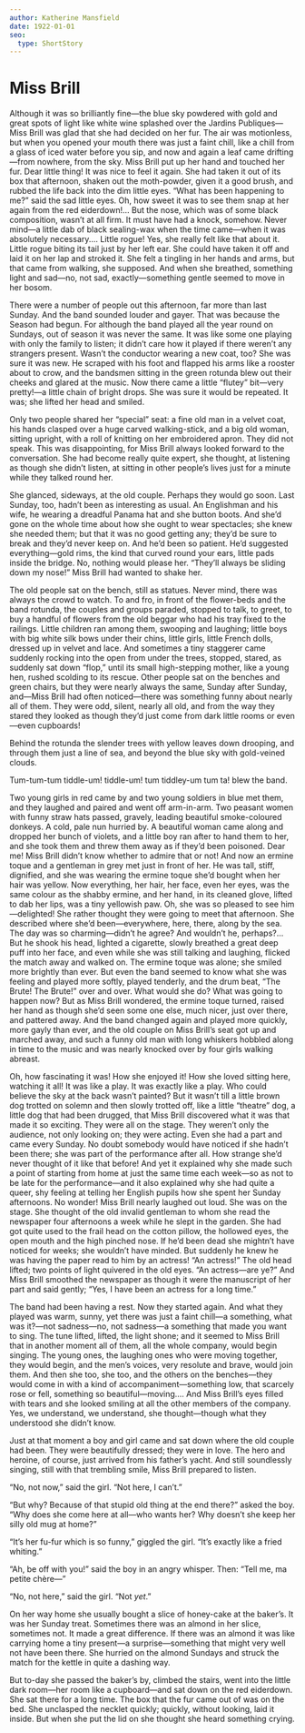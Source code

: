 ```yaml
---
author: Katherine Mansfield
date: 1922-01-01
seo:
  type: ShortStory
---
```

# Miss Brill

<p class="introductory-section">Although it was so brilliantly fine—the blue sky powdered with gold and
great spots of light like white wine splashed over the Jardins
Publiques—Miss Brill was glad that she had decided on her fur. The air
was motionless, but when you opened your mouth there was just a faint
chill, like a chill from a glass of iced water before you sip, and now
and again a leaf came drifting—from nowhere, from the sky. Miss Brill
put up her hand and touched her fur. Dear little thing! It was nice to
feel it again. She had taken it out of its box that afternoon, shaken
out the moth-powder, given it a good brush, and rubbed the life back
into the dim little eyes. “What has been happening to me?” said the sad
little eyes. Oh, how sweet it was to see them snap at her again from
the red eiderdown!... But the nose, which was of some black
composition, wasn’t at all firm. It must have had a knock, somehow.
Never mind—a little dab of black sealing-wax when the time came—when it
was absolutely necessary.... Little rogue! Yes, she really felt like
that about it. Little rogue biting its tail just by her left ear. She
could have taken it off and laid it on her lap and stroked it. She felt
a tingling in her hands and arms, but that came from walking, she
supposed. And when she breathed, something light and sad—no, not sad,
exactly—something gentle seemed to move in her bosom.</p>

There were a number of people out this afternoon, far more than last
Sunday. And the band sounded louder and gayer. That was because the
Season had begun. For although the band played all the year round on
Sundays, out of season it was never the same. It was like some one
playing with only the family to listen; it didn’t care how it played if
there weren’t any strangers present. Wasn’t the conductor wearing a new
coat, too? She was sure it was new. He scraped with his foot and
flapped his arms like a rooster about to crow, and the bandsmen sitting
in the green rotunda blew out their cheeks and glared at the music. Now
there came a little “flutey” bit—very pretty!—a little chain of bright
drops. She was sure it would be repeated. It was; she lifted her head
and smiled.

Only two people shared her “special” seat: a fine old man in a velvet
coat, his hands clasped over a huge carved walking-stick, and a big old
woman, sitting upright, with a roll of knitting on her embroidered
apron. They did not speak. This was disappointing, for Miss Brill
always looked forward to the conversation. She had become really quite
expert, she thought, at listening as though she didn’t listen, at
sitting in other people’s lives just for a minute while they talked
round her.

She glanced, sideways, at the old couple. Perhaps they would go soon.
Last Sunday, too, hadn’t been as interesting as usual. An Englishman
and his wife, he wearing a dreadful Panama hat and she button boots.
And she’d gone on the whole time about how she ought to wear
spectacles; she knew she needed them; but that it was no good getting
any; they’d be sure to break and they’d never keep on. And he’d been so
patient. He’d suggested everything—gold rims, the kind that curved
round your ears, little pads inside the bridge. No, nothing would
please her. “They’ll always be sliding down my nose!” Miss Brill had
wanted to shake her.

The old people sat on the bench, still as statues. Never mind, there
was always the crowd to watch. To and fro, in front of the flower-beds
and the band rotunda, the couples and groups paraded, stopped to talk,
to greet, to buy a handful of flowers from the old beggar who had his
tray fixed to the railings. Little children ran among them, swooping
and laughing; little boys with big white silk bows under their chins,
little girls, little French dolls, dressed up in velvet and lace. And
sometimes a tiny staggerer came suddenly rocking into the open from
under the trees, stopped, stared, as suddenly sat down “flop,” until
its small high-stepping mother, like a young hen, rushed scolding to
its rescue. Other people sat on the benches and green chairs, but they
were nearly always the same, Sunday after Sunday, and—Miss Brill had
often noticed—there was something funny about nearly all of them. They
were odd, silent, nearly all old, and from the way they stared they
looked as though they’d just come from dark little rooms or even—even
cupboards!

Behind the rotunda the slender trees with yellow leaves down drooping,
and through them just a line of sea, and beyond the blue sky with
gold-veined clouds.

Tum-tum-tum tiddle-um! tiddle-um! tum tiddley-um tum ta! blew the band.

Two young girls in red came by and two young soldiers in blue met them,
and they laughed and paired and went off arm-in-arm. Two peasant women
with funny straw hats passed, gravely, leading beautiful smoke-coloured
donkeys. A cold, pale nun hurried by. A beautiful woman came along and
dropped her bunch of violets, and a little boy ran after to hand them
to her, and she took them and threw them away as if they’d been
poisoned. Dear me! Miss Brill didn’t know whether to admire that or
not! And now an ermine toque and a gentleman in grey met just in front
of her. He was tall, stiff, dignified, and she was wearing the ermine
toque she’d bought when her hair was yellow. Now everything, her hair,
her face, even her eyes, was the same colour as the shabby ermine, and
her hand, in its cleaned glove, lifted to dab her lips, was a tiny
yellowish paw. Oh, she was so pleased to see him—delighted! She rather
thought they were going to meet that afternoon. She described where
she’d been—everywhere, here, there, along by the sea. The day was so
charming—didn’t he agree? And wouldn’t he, perhaps?... But he shook his
head, lighted a cigarette, slowly breathed a great deep puff into her
face, and even while she was still talking and laughing, flicked the
match away and walked on. The ermine toque was alone; she smiled more
brightly than ever. But even the band seemed to know what she was
feeling and played more softly, played tenderly, and the drum beat,
“The Brute! The Brute!” over and over. What would she do? What was
going to happen now? But as Miss Brill wondered, the ermine toque
turned, raised her hand as though she’d seen some one else, much nicer,
just over there, and pattered away. And the band changed again and
played more quickly, more gayly than ever, and the old couple on Miss
Brill’s seat got up and marched away, and such a funny old man with
long whiskers hobbled along in time to the music and was nearly knocked
over by four girls walking abreast.

Oh, how fascinating it was! How she enjoyed it! How she loved sitting
here, watching it all! It was like a play. It was exactly like a play.
Who could believe the sky at the back wasn’t painted? But it wasn’t
till a little brown dog trotted on solemn and then slowly trotted off,
like a little “theatre” dog, a little dog that had been drugged, that
Miss Brill discovered what it was that made it so exciting. They were
all on the stage. They weren’t only the audience, not only looking on;
they were acting. Even she had a part and came every Sunday. No doubt
somebody would have noticed if she hadn’t been there; she was part of
the performance after all. How strange she’d never thought of it like
that before! And yet it explained why she made such a point of starting
from home at just the same time each week—so as not to be late for the
performance—and it also explained why she had quite a queer, shy
feeling at telling her English pupils how she spent her Sunday
afternoons. No wonder! Miss Brill nearly laughed out loud. She was on
the stage. She thought of the old invalid gentleman to whom she read
the newspaper four afternoons a week while he slept in the garden. She
had got quite used to the frail head on the cotton pillow, the hollowed
eyes, the open mouth and the high pinched nose. If he’d been dead she
mightn’t have noticed for weeks; she wouldn’t have minded. But suddenly
he knew he was having the paper read to him by an actress! “An
actress!” The old head lifted; two points of light quivered in the old
eyes. “An actress—are ye?” And Miss Brill smoothed the newspaper as
though it were the manuscript of her part and said gently; “Yes, I have
been an actress for a long time.”

The band had been having a rest. Now they started again. And what they
played was warm, sunny, yet there was just a faint chill—a something,
what was it?—not sadness—no, not sadness—a something that made you want
to sing. The tune lifted, lifted, the light shone; and it seemed to
Miss Brill that in another moment all of them, all the whole company,
would begin singing. The young ones, the laughing ones who were moving
together, they would begin, and the men’s voices, very resolute and
brave, would join them. And then she too, she too, and the others on
the benches—they would come in with a kind of accompaniment—something
low, that scarcely rose or fell, something so beautiful—moving.... And
Miss Brill’s eyes filled with tears and she looked smiling at all the
other members of the company. Yes, we understand, we understand, she
thought—though what they understood she didn’t know.

Just at that moment a boy and girl came and sat down where the old
couple had been. They were beautifully dressed; they were in love. The
hero and heroine, of course, just arrived from his father’s yacht. And
still soundlessly singing, still with that trembling smile, Miss Brill
prepared to listen.

“No, not now,” said the girl. “Not here, I can’t.”

“But why? Because of that stupid old thing at the end there?” asked the
boy. “Why does she come here at all—who wants her? Why doesn’t she keep
her silly old mug at home?”

“It’s her fu-fur which is so funny,” giggled the girl. “It’s exactly
like a fried whiting.”

“Ah, be off with you!” said the boy in an angry whisper. Then: “Tell
me, ma petite chère—”

“No, not here,” said the girl. “Not _yet_.”





On her way home she usually bought a slice of honey-cake at the
baker’s. It was her Sunday treat. Sometimes there was an almond in her
slice, sometimes not. It made a great difference. If there was an
almond it was like carrying home a tiny present—a surprise—something
that might very well not have been there. She hurried on the almond
Sundays and struck the match for the kettle in quite a dashing way.

But to-day she passed the baker’s by, climbed the stairs, went into the
little dark room—her room like a cupboard—and sat down on the red
eiderdown. She sat there for a long time. The box that the fur came out
of was on the bed. She unclasped the necklet quickly; quickly, without
looking, laid it inside. But when she put the lid on she thought she
heard something crying.
